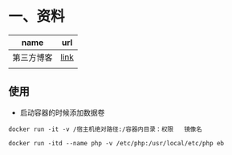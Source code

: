 

# 一、资料

| name       | url                                                  |
| ---------- | ---------------------------------------------------- |
| 第三方博客 | [link](https://www.cnblogs.com/asxf/p/11158912.html) |
|            |                                                      |



## 使用

- 启动容器的时候添加数据卷

 `docker run -it -v /宿主机绝对路径:/容器内目录：权限   镜像名`

```shell
docker run -itd --name php -v /etc/php:/usr/local/etc/php eb
```

